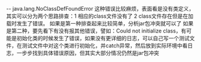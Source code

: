-- java.lang.NoClassDefFoundError
这种错误比较麻烦，表面看是没有类定义，其实可以分为两个思路排查：1 相应的class文件没有了 2 class文件存在但是在加载时发生了错误。
如果是第一种排查起来比较简单，分析jar包冲突就可以了
如果是第二种，要先看下有没有报其他错误，譬如：Could not initialize class，有可能是初始化类的时候发生了错误，如果没有更详细的日志，可以自己写一个测试文件，在测试文件中对这个类进行初始化，并catch异常，然后放到实际环境中看日志，一步步找到具体错误原因，但其实大部分情况仍然是jar包冲突
